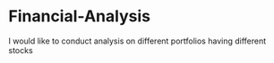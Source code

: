 # Financial-Analysis
I would like to conduct analysis on different portfolios having different stocks
